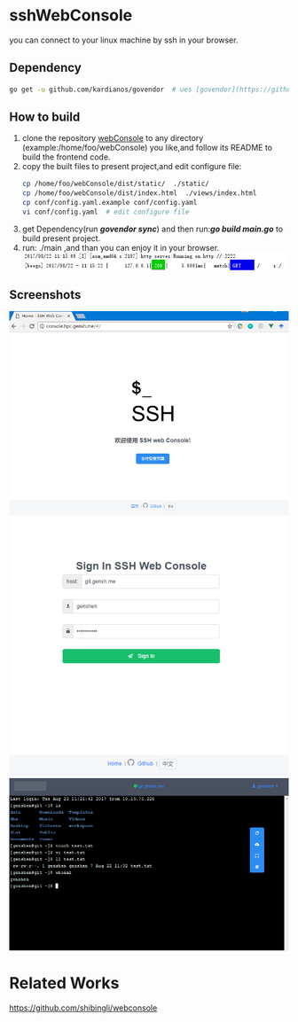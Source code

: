 # sshWebConsole
you can connect to your linux machine by ssh in your browser.

## Dependency
```bash
go get -u github.com/kardianos/govendor  # ues [govendor](https://github.com/kardianos/govendor) to manager dependency
```

## How to build
1. clone the repository [webConsole](https://github.com/genshen/webConsole) to any directory (example:/home/foo/webConsole) you like,and follow its README to build the frontend code.
2. copy the built files to present project,and edit configure file:
   ```bash
   cp /home/foo/webConsole/dist/static/  ./static/
   cp /home/foo/webConsole/dist/index.html  ./views/index.html
   cp conf/config.yaml.example conf/config.yaml
   vi conf/config.yaml  # edit configure file
   ```
3. get Dependency(run ***govendor sync***) and then run:***go build main.go*** to build present project.
4. run: ./main ,and than you can enjoy it in your browser.
![](./Screenshots/shot1.png)

## Screenshots
![](./Screenshots/shot2.png)
![](./Screenshots/shot3.png)
![](./Screenshots/shot4.png)

# Related Works
https://github.com/shibingli/webconsole
